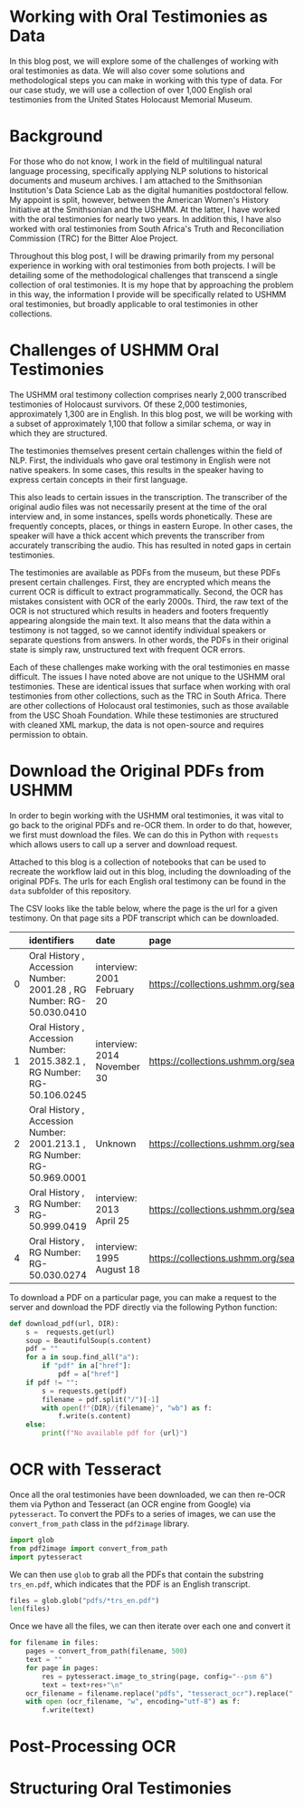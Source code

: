 # Working with Oral Testimonies as Data

In this blog post, we will explore some of the challenges of working with oral testimonies as data. We will also cover some solutions and methodological steps you can make in working with this type of data. For our case study, we will use a collection of over 1,000 English oral testimonies from the United States Holocaust Memorial Museum.

# Background

For those who do not know, I work in the field of multilingual natural language processing, specifically applying NLP solutions to historical documents and museum archives. I am attached to the Smithsonian Institution's Data Science Lab as the digital humanities postdoctoral fellow. My appoint is split, however, between the American Women's History Initiative at the Smithsonian and the USHMM. At the latter, I have worked with the oral testimonies for nearly two years. In addition this, I have also worked with oral testimonies from South Africa's Truth and Reconciliation Commission (TRC) for the Bitter Aloe Project.

Throughout this blog post, I will be drawing primarily from my personal experience in working with oral testimonies from both projects. I will be detailing some of the methodological challenges that transcend a single collection of oral testimonies. It is my hope that by approaching the problem in this way, the information I provide will be specifically related to USHMM oral testimonies, but broadly applicable to oral testimonies in other collections.

# Challenges of USHMM Oral Testimonies

The USHMM oral testimony collection comprises nearly 2,000 transcribed testimonies of Holocaust survivors. Of these 2,000 testimonies, approximately 1,300 are in English. In this blog post, we will be working with a subset of approximately 1,100 that follow a similar schema, or way in which they are structured.

The testimonies themselves present certain challenges within the field of NLP. First, the individuals who gave oral testimony in English were not native speakers. In some cases, this results in the speaker having to express certain concepts in their first language.

This also leads to certain issues in the transcription. The transcriber of the original audio files was not necessarily present at the time of the oral interview and, in some instances, spells words phonetically. These are frequently concepts, places, or things in eastern Europe. In other cases, the speaker will have a thick accent which prevents the transcriber from accurately transcribing the audio. This has resulted in noted gaps in certain testimonies.

The testimonies are available as PDFs from the museum, but these PDFs present certain challenges. First, they are encrypted which means the current OCR is difficult to extract programmatically. Second, the OCR has mistakes consistent with OCR of the early 2000s. Third, the raw text of the OCR is not structured which results in headers and footers frequently appearing alongside the main text. It also means that the data within a testimony is not tagged, so we cannot identify individual speakers or separate questions from answers. In other words, the PDFs in their original state is simply raw, unstructured text with frequent OCR errors.

Each of these challenges make working with the oral testimonies en masse difficult. The issues I have noted above are not unique to the USHMM oral testimonies. These are identical issues that surface when working with oral testimonies from other collections, such as the TRC in South Africa. There are other collections of Holocaust oral testimonies, such as those available from the USC Shoah Foundation. While these testimonies are structured with cleaned XML markup, the data is not open-source and requires permission to obtain.

# Download the Original PDFs from USHMM

In order to begin working with the USHMM oral testimonies, it was vital to go back to the original PDFs and re-OCR them. In order to do that, however, we first must download the files. We can do this in Python with `requests` which allows users to call up a server and download request.

Attached to this blog is a collection of notebooks that can be used to recreate the workflow laid out in this blog, including the downloading of the original PDFs. The urls for each English oral testimony can be found in the `data` subfolder of this repository.

The CSV looks like the table below, where the page is the url for a given testimony. On that page sits a PDF transcript which can be downloaded.

|    | identifiers                                                             | date                        | page                                                   |
|---:|:------------------------------------------------------------------------|:----------------------------|:-------------------------------------------------------|
|  0 | Oral History , Accession Number: 2001.28 , RG Number: RG-50.030.0410    | interview: 2001 February 20 | https://collections.ushmm.org/search/catalog/irn512935 |
|  1 | Oral History , Accession Number: 2015.382.1 , RG Number: RG-50.106.0245 | interview: 2014 November 30 | https://collections.ushmm.org/search/catalog/irn185375 |
|  2 | Oral History , Accession Number: 2001.213.1 , RG Number: RG-50.969.0001 | Unknown                     | https://collections.ushmm.org/search/catalog/irn558424 |
|  3 | Oral History , RG Number: RG-50.999.0419                                | interview: 2013 April 25    | https://collections.ushmm.org/search/catalog/irn598532 |
|  4 | Oral History , RG Number: RG-50.030.0274                                | interview: 1995 August 18   | https://collections.ushmm.org/search/catalog/irn504758 |

To download a PDF on a particular page, you can make a request to the server and download the PDF directly via the following Python function:

```python
def download_pdf(url, DIR):
    s =  requests.get(url)
    soup = BeautifulSoup(s.content)
    pdf = ""
    for a in soup.find_all("a"):
        if "pdf" in a["href"]:
            pdf = a["href"]
    if pdf != "":
        s = requests.get(pdf)
        filename = pdf.split("/")[-1]
        with open(f"{DIR}/{filename}", "wb") as f:
            f.write(s.content)
    else:
        print(f"No available pdf for {url}")
```


# OCR with Tesseract

Once all the oral testimonies have been downloaded, we can then re-OCR them via Python and Tesseract (an OCR engine from Google) via `pytesseract`. To convert the PDFs to a series of images, we can use the `convert_from_path` class in the `pdf2image` library.


```python
import glob
from pdf2image import convert_from_path
import pytesseract
```

We can then use `glob` to grab all the PDFs that contain the substring `trs_en.pdf`, which indicates that the PDF is an English transcript.

```python
files = glob.glob("pdfs/*trs_en.pdf")
len(files)
```

Once we have all the files, we can then iterate over each one and convert it 

```python
for filename in files:
    pages = convert_from_path(filename, 500)
    text = ""
    for page in pages:
        res = pytesseract.image_to_string(page, config="--psm 6")
        text = text+res+"\n"
    ocr_filename = filename.replace("pdfs", "tesseract_ocr").replace(".pdf", ".txt")
    with open (ocr_filename, "w", encoding="utf-8") as f:
        f.write(text)
```




# Post-Processing OCR


# Structuring Oral Testimonies

